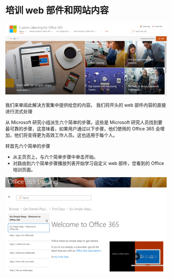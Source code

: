 # <a name="training-webpart-and-site-content"></a>培训 web 部件和网站内容

![六个简单的步骤](media/clo365homepage.png)

我们来审阅此解决方案集中提供给您的内容。 我们将开头的 web 部件内容的直接进行流式处理 




从 Microsoft 研究小组派生六个简单的步骤。这些是 Microsoft 研究人员找到要最可靠的步骤，这意味着，如果用户通过以下步骤，他们使用的 Office 365 会增加，他们将变得更为高效工作人员。这也适用于每个人。

转首先六个简单的步骤
- 从主页页上，与六个简单步骤中单击开始。 
- 对路由到六个简单步骤播放列表开始学习自定义 web 部件，您看到的 Office 培训页面。  

![六个步骤播放列表](media/clo365sixsteps.png)
